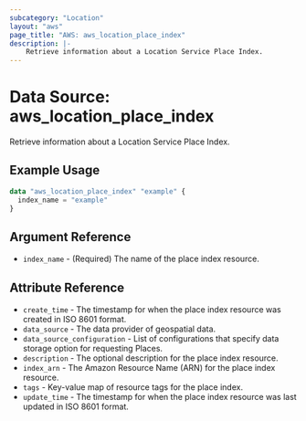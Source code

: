 ```yaml
---
subcategory: "Location"
layout: "aws"
page_title: "AWS: aws_location_place_index"
description: |-
    Retrieve information about a Location Service Place Index.
---
```


# Data Source: aws_location_place_index

Retrieve information about a Location Service Place Index.

## Example Usage

```terraform
data "aws_location_place_index" "example" {
  index_name = "example"
}
```

## Argument Reference

* `index_name` - (Required) The name of the place index resource.

## Attribute Reference

* `create_time` - The timestamp for when the place index resource was created in ISO 8601 format.
* `data_source` - The data provider of geospatial data.
* `data_source_configuration` - List of configurations that specify data storage option for requesting Places.
* `description` - The optional description for the place index resource.
* `index_arn` - The Amazon Resource Name (ARN) for the place index resource.
* `tags` - Key-value map of resource tags for the place index.
* `update_time` - The timestamp for when the place index resource was last updated in ISO 8601 format.
